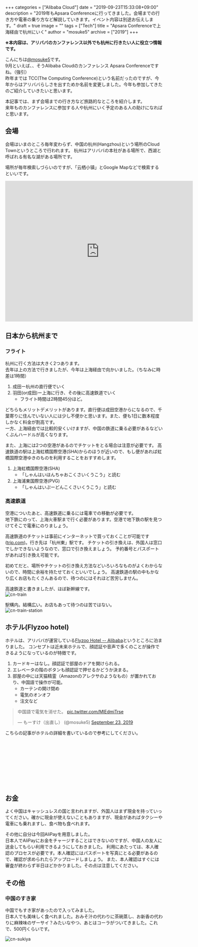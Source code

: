 +++
categories = ["Alibaba Cloud"]
date = "2019-09-23T15:33:08+09:00"
description = "2019年もApsara Conferenceに行ってきました。会場までの行き方や電車の乗り方など解説していきます。イベント内容は別途お伝えします。"
draft = true
image = ""
tags = ["Tech"]
title = "Apsara Conferenceで上海経由で杭州にいく"
author = "mosuke5"
archive = ["2019"]
+++

**※本内容は、アリババのカンファレンス以外でも杭州に行きたい人に役立つ情報です。**

こんにちは[@mosuke5](https://twitter.com/mosuke5)です。  
9月といえば、、そうAlibaba Cloudのカンファレンス Apsara Conferenceですね。（強引）  
昨年までは TCC(The Computing Conference)という名前だったのですが、今年からはアリババらしさを出すためか名前を変更しました。今年も参加してきたのご紹介していきたいと思います。

本記事では、まず会場までの行き方など旅路的なところを紹介します。  
来年ものカンファレンスに参加する人や杭州にいく予定のある人の助けになればと思います。
<!--more-->

## 会場
会場はいまのところ毎年変わらず、中国の杭州(Hangzhou)という場所のCloud Townというところで行われます。
杭州はアリババの本社がある場所で、西湖と呼ばれる有名な湖がある場所です。

場所が毎年検索しづらいのですが、「云栖小镇」とGoogle Mapなどで検索するといいです。

<iframe src="https://www.google.com/maps/embed?pb=!1m18!1m12!1m3!1d160700.30375261736!2d120.03016015631079!3d30.153740061401766!2m3!1f0!2f0!3f0!3m2!1i1024!2i768!4f13.1!3m3!1m2!1s0x344b7edd23c6d589%3A0xb4c3c6f453fd6170!2sYunqi%20Town!5e0!3m2!1sen!2sjp!4v1569295327156!5m2!1sen!2sjp" width="600" height="450" frameborder="0" style="border:0;" allowfullscreen=""></iframe>

## 日本から杭州まで
### フライト
杭州に行く方法は大きく2つあります。  
去年は上の方法で行きましたが、今年は上海経由で向かいました。（ちなみに時差は1時間）

1. 成田ー杭州の直行便でいく
1. 羽田(or成田)ー上海に行き、その後に高速鉄道でいく
    - フライト時間は2時間45分ほど。

どちらもメリットデメリットがあります。直行便は成田空港からになるので、千葉寄りに住んでいない人には少し不便かと思います。また、便も1日に数本程度しかなく料金が割高です。  
一方、上海経由では比較的安くいけますが、中国の鉄道に乗る必要があるなどいくぶんハードルが高くなります。

また、上海には2つの空港があるのでチケットをとる場合は注意が必要です。
高速鉄道の駅は上海虹橋国際空港(SHA)からのほうが近いので、もし便があれば虹橋国際空港ゆきのものを利用することをおすすめします。

1. 上海虹橋国際空港(SHA)
    - 「しゃんはいほんちゃおこくさいくうこう」と読む
1. 上海浦東国際空港(PVG)
    - 「しゃんはいぷーどんこくさいくうこう」と読む

### 高速鉄道
空港についたあと、高速鉄道に乗るには電車での移動が必要です。  
地下鉄にのって、上海火車駅まで行く必要があります。空港で地下鉄の駅を見つけてそこで電車にのりましょう。

高速鉄道のチケットは事前にインターネットで買っておくことが可能です([trip.com](https://jp.trip.com/trains/shanghai-to-hangzhou/))。行き先は「杭州東」駅です。
チケットの引き換えは、外国人は窓口でしかできないようなので、窓口で引き換えましょう。
予約番号とパスポートがあれば引き換え可能です。

初めてだと、場所やチケットの引き換え方法などいろいろなものがよくわからないので、時間に余裕を持たせておくといいでしょう。
高速鉄道の駅の中もかなり広くお店もたくさんあるので、待つのにはそれほど苦労しません。

高速鉄道と書きましたが、ほぼ新幹線です。  
![cn-train](/image/cn-train.jpg)

駅構内。結構広い。お店もあって待つのは苦ではない。  
![cn-train-station](/image/cn-train-station.jpg)

## ホテル(Flyzoo hotel)
ホテルは、アリババが運営している[Flyzoo Hotel -- Alibaba](https://www.expedia.com/Hangzhou-Hotels-Flyzoo-Hotel-Alibaba.h37857496.Hotel-Information)というところに泊まりました。
コンセプトは近未来ホテルで、顔認証や音声で多くのことが操作できるようになっているのが特徴です。

1. カードキーはなし。顔認証で部屋のドアを開けられる。
1. エレベータの階のボタンも顔認証で押せるかどうか決まる。
1. 部屋の中には天猫精霊（Amazonのアレクサのようなもの）が置かれており、中国語で操作が可能。
    - カーテンの開け閉め
    - 電気のオンオフ
    - 注文など

<blockquote class="twitter-tweet"><p lang="ja" dir="ltr">中国語で電気を消せた。 <a href="https://t.co/MlEdmiTrse">pic.twitter.com/MlEdmiTrse</a></p>&mdash; もーすけ（出直し） (@mosuke5) <a href="https://twitter.com/mosuke5/status/1176143738013270016?ref_src=twsrc%5Etfw">September 23, 2019</a></blockquote> <script async src="https://platform.twitter.com/widgets.js" charset="utf-8"></script>

こちらの記事がホテルの詳細を書いているので参考にしてください。
<div class="iframely-embed"><div class="iframely-responsive" style="height: 140px; padding-bottom: 0;"><a href="https://36kr.jp/16621/" data-iframely-url="//cdn.iframe.ly/VQSGWPR?iframe=card-small"></a></div></div><script async src="//cdn.iframe.ly/embed.js" charset="utf-8"></script>

## お金
よく中国はキャッシュレスの国と言われますが、外国人はまず現金を持っていってください。確かに現金が使えないこともありますが、現金があればタクシーや電車にも乗れますし、食べ物も食べれます。

その他に自分は今回AliPayを用意しました。  
日本人でAliPayにお金をチャージすることはできないのですが、中国人の友人に送金してもらい利用できるようにしておきました。
利用にあたっては、本人確認のプロセスが必要です。本人確認にはパスポートを写真にとる必要があるので、確認が求められたらアップロードしましょう。
また、本人確認はすぐには審査が終わらず半日ほどかかりました。その点は注意してください。

## その他
### 中国のすき家
中国でもすき家があったので入ってみました。  
日本人でも美味しく食べれました。おみそ汁の代わりに茶碗蒸し、お新香の代わりに麻辣味のザーサイ？みたいなやつ、あとはコーラがついてきました。これで、500円くらいです。

![cn-sukiya](/image/cn-sukiya.jpg)